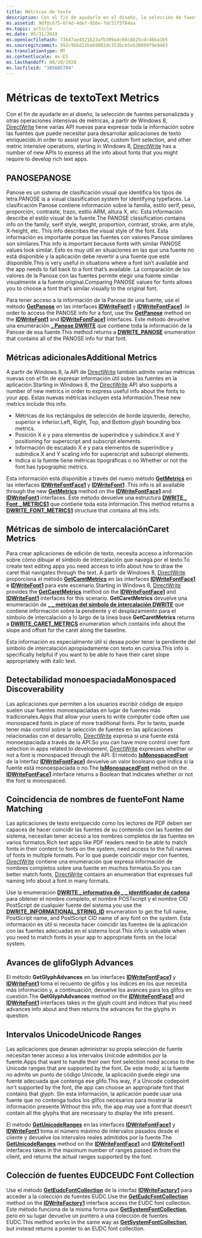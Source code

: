 ```yaml
---
title: Métricas de texto
description: Con el fin de ayudarle en el diseño, la selección de fuentes personalizada y otras operaciones intensivas de métricas, a partir de Windows 8, DirectWrite tiene varias API nuevas para expresar toda la información sobre las fuentes que puede necesitar para desarrollar aplicaciones de texto enriquecido.
ms.assetid: 9df8c675-6f4d-4de7-916e-7dc51f5f04aa
ms.topic: article
ms.date: 05/31/2018
ms.openlocfilehash: 73647ae4521b23afb399a4c66c8b25cdc46ba1b5
ms.sourcegitcommit: 592c9bbd22ba69802dc353bcb5eb30699f9e9403
ms.translationtype: MT
ms.contentlocale: es-ES
ms.lasthandoff: 08/20/2020
ms.locfileid: "105685794"
---
```

# <a name="text-metrics"></a><span data-ttu-id="60f90-103">Métricas de texto</span><span class="sxs-lookup"><span data-stu-id="60f90-103">Text Metrics</span></span>

<span data-ttu-id="60f90-104">Con el fin de ayudarle en el diseño, la selección de fuentes personalizada y otras operaciones intensivas de métricas, a partir de Windows 8, [DirectWrite](direct-write-portal.md) tiene varias API nuevas para expresar toda la información sobre las fuentes que puede necesitar para desarrollar aplicaciones de texto enriquecido.</span><span class="sxs-lookup"><span data-stu-id="60f90-104">In order to assist your layout, custom font selection, and other metric intensive operations, starting in Windows 8, [DirectWrite](direct-write-portal.md) has a number of new APIs to express all the info about fonts that you might require to develop rich text apps.</span></span>

## <a name="panose"></a><span data-ttu-id="60f90-105">PANOSE</span><span class="sxs-lookup"><span data-stu-id="60f90-105">PANOSE</span></span>

<span data-ttu-id="60f90-106">Panose es un sistema de clasificación visual que identifica los tipos de letra.</span><span class="sxs-lookup"><span data-stu-id="60f90-106">PANOSE is a visual classification system for identifying typefaces.</span></span> <span data-ttu-id="60f90-107">La clasificación Panose contiene información sobre la familia, estilo serif, peso, proporción, contraste, trazo, estilo ARM, altura X, etc. Esta información describe el estilo visual de la fuente.</span><span class="sxs-lookup"><span data-stu-id="60f90-107">The PANOSE classification contains info on the family, serif style, weight, proportion, contrast, stroke, arm style, X-height, etc. This info describes the visual style of the font.</span></span> <span data-ttu-id="60f90-108">Esta información es importante porque las fuentes con valores Panose similares son similares.</span><span class="sxs-lookup"><span data-stu-id="60f90-108">This info is important because fonts with similar PANOSE values look similar.</span></span> <span data-ttu-id="60f90-109">Esto es muy útil en situaciones en las que una fuente no está disponible y la aplicación debe revertir a una fuente que esté disponible.</span><span class="sxs-lookup"><span data-stu-id="60f90-109">This is very useful in situations where a font isn’t available and the app needs to fall back to a font that’s available.</span></span> <span data-ttu-id="60f90-110">La comparación de los valores de la Panose con las fuentes permite elegir una fuente similar visualmente a la fuente original.</span><span class="sxs-lookup"><span data-stu-id="60f90-110">Comparing PANOSE values for fonts allows you to choose a font that’s similar visually to the original font.</span></span>

<span data-ttu-id="60f90-111">Para tener acceso a la información de la Panose de una fuente, use el método [**GetPanose**](/windows/win32/api/dwrite_1/nf-dwrite_1-idwritefont1-getpanose) en las interfaces [**IDWriteFont1**](/windows/win32/api/dwrite_1/nn-dwrite_1-idwritefont1) y [**IDWriteFontFace1**](/windows/win32/api/dwrite_1/nn-dwrite_1-idwritefontface1) .</span><span class="sxs-lookup"><span data-stu-id="60f90-111">In order to access the PANOSE info for a font, use the [**GetPanose**](/windows/win32/api/dwrite_1/nf-dwrite_1-idwritefont1-getpanose) method on the [**IDWriteFont1**](/windows/win32/api/dwrite_1/nn-dwrite_1-idwritefont1) and [**IDWriteFontFace1**](/windows/win32/api/dwrite_1/nn-dwrite_1-idwritefontface1) interfaces.</span></span> <span data-ttu-id="60f90-112">Este método devuelve una enumeración [**\_ Panose DWRITE**](/windows/win32/api/Dwrite_1/ns-dwrite_1-dwrite_panose) que contiene toda la información de la Panose de esa fuente.</span><span class="sxs-lookup"><span data-stu-id="60f90-112">This method returns a [**DWRITE\_PANOSE**](/windows/win32/api/Dwrite_1/ns-dwrite_1-dwrite_panose) enumeration that contains all of the PANOSE info for that font.</span></span>

## <a name="additional-metrics"></a><span data-ttu-id="60f90-113">Métricas adicionales</span><span class="sxs-lookup"><span data-stu-id="60f90-113">Additional Metrics</span></span>

<span data-ttu-id="60f90-114">A partir de Windows 8, la API de [DirectWrite](direct-write-portal.md) también admite varias métricas nuevas con el fin de expresar información útil sobre las fuentes en la aplicación.</span><span class="sxs-lookup"><span data-stu-id="60f90-114">Starting in Windows 8, the [DirectWrite](direct-write-portal.md) API also supports a number of new metrics in order to express useful info about the fonts to your app.</span></span> <span data-ttu-id="60f90-115">Estas nuevas métricas incluyen esta información.</span><span class="sxs-lookup"><span data-stu-id="60f90-115">These new metrics include this info.</span></span>

-   <span data-ttu-id="60f90-116">Métricas de los rectángulos de selección de borde izquierdo, derecho, superior e inferior.</span><span class="sxs-lookup"><span data-stu-id="60f90-116">Left, Right, Top, and Bottom glyph bounding box metrics.</span></span>
-   <span data-ttu-id="60f90-117">Posición X e y para elementos de superíndice y subíndice.</span><span class="sxs-lookup"><span data-stu-id="60f90-117">X and Y positioning for superscript and subscript elements.</span></span>
-   <span data-ttu-id="60f90-118">Información de escalado X e y para elementos de superíndice y subíndice.</span><span class="sxs-lookup"><span data-stu-id="60f90-118">X and Y scaling info for superscript and subscript elements.</span></span>
-   <span data-ttu-id="60f90-119">Indica si la fuente tiene métricas tipográficas o no.</span><span class="sxs-lookup"><span data-stu-id="60f90-119">Whether or not the font has typographic metrics.</span></span>

<span data-ttu-id="60f90-120">Esta información está disponible a través del nuevo método [**GetMetrics**](/windows/win32/api/dwrite_1/nf-dwrite_1-idwritefont1-getmetrics) en las interfaces [**IDWriteFontFace1**](/windows/win32/api/dwrite_1/nn-dwrite_1-idwritefontface1) y [**IDWriteFont1**](/windows/win32/api/dwrite_1/nn-dwrite_1-idwritefont1) .</span><span class="sxs-lookup"><span data-stu-id="60f90-120">This info is all available through the new [**GetMetrics**](/windows/win32/api/dwrite_1/nf-dwrite_1-idwritefont1-getmetrics) method on the [**IDWriteFontFace1**](/windows/win32/api/dwrite_1/nn-dwrite_1-idwritefontface1) and [**IDWriteFont1**](/windows/win32/api/dwrite_1/nn-dwrite_1-idwritefont1) interfaces.</span></span> <span data-ttu-id="60f90-121">Este método devuelve una estructura [**DWRITE \_ Font \_ METRICS1**](/windows/win32/api/Dwrite_1/ns-dwrite_1-dwrite_font_metrics1) que contiene toda esta información.</span><span class="sxs-lookup"><span data-stu-id="60f90-121">This method returns a [**DWRITE\_FONT\_METRICS1**](/windows/win32/api/Dwrite_1/ns-dwrite_1-dwrite_font_metrics1) structure that contains all this info.</span></span>

## <a name="caret-metrics"></a><span data-ttu-id="60f90-122">Métricas de símbolo de intercalación</span><span class="sxs-lookup"><span data-stu-id="60f90-122">Caret Metrics</span></span>

<span data-ttu-id="60f90-123">Para crear aplicaciones de edición de texto, necesita acceso a información sobre cómo dibujar el símbolo de intercalación que navega por el texto.</span><span class="sxs-lookup"><span data-stu-id="60f90-123">To create text editing apps you need access to info about how to draw the caret that navigates through the text.</span></span> <span data-ttu-id="60f90-124">A partir de Windows 8, [DirectWrite](direct-write-portal.md) proporciona el método [**GetCaretMetrics**](/windows/win32/api/dwrite_1/nf-dwrite_1-idwritefontface1-getcaretmetrics) en las interfaces [**IDWriteFontFace1**](/windows/win32/api/dwrite_1/nn-dwrite_1-idwritefontface1) e [**IDWriteFont1**](/windows/win32/api/dwrite_1/nn-dwrite_1-idwritefont1) para este escenario.</span><span class="sxs-lookup"><span data-stu-id="60f90-124">Starting in Windows 8, [DirectWrite](direct-write-portal.md) provides the [**GetCaretMetrics**](/windows/win32/api/dwrite_1/nf-dwrite_1-idwritefontface1-getcaretmetrics) method on the [**IDWriteFontFace1**](/windows/win32/api/dwrite_1/nn-dwrite_1-idwritefontface1) and [**IDWriteFont1**](/windows/win32/api/dwrite_1/nn-dwrite_1-idwritefont1) interfaces for this scenario.</span></span> <span data-ttu-id="60f90-125">**GetCaretMetrics** devuelve una enumeración de [**\_ \_ métricas del símbolo de intercalación DWRITE**](/windows/win32/api/Dwrite_1/ns-dwrite_1-dwrite_caret_metrics) que contiene información sobre la pendiente y el desplazamiento para el símbolo de intercalación a lo largo de la línea base.</span><span class="sxs-lookup"><span data-stu-id="60f90-125">**GetCaretMetrics** returns a [**DWRITE\_CARET\_METRICS**](/windows/win32/api/Dwrite_1/ns-dwrite_1-dwrite_caret_metrics) enumeration which contains info about the slope and offset for the caret along the baseline.</span></span>

<span data-ttu-id="60f90-126">Esta información es especialmente útil si desea poder tener la pendiente del símbolo de intercalación apropiadamente con texto en cursiva.</span><span class="sxs-lookup"><span data-stu-id="60f90-126">This info is specifically helpful if you want to be able to have their caret slope appropriately with italic text.</span></span>

## <a name="monospaced-discoverability"></a><span data-ttu-id="60f90-127">Detectabilidad monoespaciada</span><span class="sxs-lookup"><span data-stu-id="60f90-127">Monospaced Discoverability</span></span>

<span data-ttu-id="60f90-128">Las aplicaciones que permiten a los usuarios escribir código de equipo suelen usar fuentes monoespaciadas en lugar de fuentes más tradicionales.</span><span class="sxs-lookup"><span data-stu-id="60f90-128">Apps that allow your users to write computer code often use monospaced fonts in place of more traditional fonts.</span></span> <span data-ttu-id="60f90-129">Por lo tanto, puede tener más control sobre la selección de fuentes en las aplicaciones relacionadas con el desarrollo, [DirectWrite](direct-write-portal.md) expresa si una fuente está monoespaciada a través de la API.</span><span class="sxs-lookup"><span data-stu-id="60f90-129">So you can have more control over font selection in apps related to development, [DirectWrite](direct-write-portal.md) expresses whether or not a font is monospaced through the API.</span></span> <span data-ttu-id="60f90-130">El método [**IsMonospacedFont**](/windows/win32/api/dwrite_1/nf-dwrite_1-idwritefont1-ismonospacedfont) de la interfaz [**IDWriteFontFace1**](/windows/win32/api/dwrite_1/nn-dwrite_1-idwritefontface1) devuelve un valor booleano que indica si la fuente está monoespaciada o no.</span><span class="sxs-lookup"><span data-stu-id="60f90-130">The [**IsMonospacedFont**](/windows/win32/api/dwrite_1/nf-dwrite_1-idwritefont1-ismonospacedfont) method on the [**IDWriteFontFace1**](/windows/win32/api/dwrite_1/nn-dwrite_1-idwritefontface1) interface returns a Boolean that indicates whether or not the font is monospaced.</span></span>

## <a name="font-name-matching"></a><span data-ttu-id="60f90-131">Coincidencia de nombres de fuente</span><span class="sxs-lookup"><span data-stu-id="60f90-131">Font Name Matching</span></span>

<span data-ttu-id="60f90-132">Las aplicaciones de texto enriquecido como los lectores de PDF deben ser capaces de hacer coincidir las fuentes de su contenido con las fuentes del sistema, necesitan tener acceso a los nombres completos de las fuentes en varios formatos.</span><span class="sxs-lookup"><span data-stu-id="60f90-132">Rich text apps like PDF readers need to be able to match fonts in their content to fonts on the system, need access to the full names of fonts in multiple formats.</span></span> <span data-ttu-id="60f90-133">Por lo que puede coincidir mejor con fuentes, [DirectWrite](direct-write-portal.md) contiene una enumeración que expresa información de nombres completos sobre una fuente en muchos formatos.</span><span class="sxs-lookup"><span data-stu-id="60f90-133">So you can better match fonts, [DirectWrite](direct-write-portal.md) contains an enumeration that expresses full naming info about a font in many formats.</span></span>

<span data-ttu-id="60f90-134">Use la enumeración [**DWRITE \_ informativa de \_ \_ identificador de cadena**](/windows/win32/api/dwrite/ne-dwrite-dwrite_informational_string_id) para obtener el nombre completo, el nombre POSTscript y el nombre CID PostScript de cualquier fuente del sistema.</span><span class="sxs-lookup"><span data-stu-id="60f90-134">you use the [**DWRITE\_INFORMATIONAL\_STRING\_ID**](/windows/win32/api/dwrite/ne-dwrite-dwrite_informational_string_id) enumeration to get the full name, PostScript name, and PostScript CID name of any font on the system.</span></span> <span data-ttu-id="60f90-135">Esta información es útil si necesita hacer coincidir las fuentes de la aplicación con las fuentes adecuadas en el sistema local.</span><span class="sxs-lookup"><span data-stu-id="60f90-135">This info is valuable when you need to match fonts in your app to appropriate fonts on the local system.</span></span>

## <a name="glyph-advances"></a><span data-ttu-id="60f90-136">Avances de glifo</span><span class="sxs-lookup"><span data-stu-id="60f90-136">Glyph Advances</span></span>

<span data-ttu-id="60f90-137">El método **GetGlyphAdvances** en las interfaces [**IDWriteFontFace1**](/windows/win32/api/dwrite_1/nn-dwrite_1-idwritefontface1) y [**IDWriteFont1**](/windows/win32/api/dwrite_1/nn-dwrite_1-idwritefont1) toma el recuento de glifos y los índices en los que necesita más información y, a continuación, devuelve los avances para los glifos en cuestión.</span><span class="sxs-lookup"><span data-stu-id="60f90-137">The **GetGlyphAdvances** method on the [**IDWriteFontFace1**](/windows/win32/api/dwrite_1/nn-dwrite_1-idwritefontface1) and [**IDWriteFont1**](/windows/win32/api/dwrite_1/nn-dwrite_1-idwritefont1) interfaces takes in the glyph count and indices that you need advances info about and then returns the advances for the glyphs in question.</span></span>

## <a name="unicode-ranges"></a><span data-ttu-id="60f90-138">Intervalos Unicode</span><span class="sxs-lookup"><span data-stu-id="60f90-138">Unicode Ranges</span></span>

<span data-ttu-id="60f90-139">Las aplicaciones que desean administrar su propia selección de fuente necesitan tener acceso a los intervalos Unicode admitidos por la fuente.</span><span class="sxs-lookup"><span data-stu-id="60f90-139">Apps that want to handle their own font selection need access to the Unicode ranges that are supported by the font.</span></span> <span data-ttu-id="60f90-140">De este modo, si la fuente no admite un punto de código Unicode, la aplicación puede elegir una fuente adecuada que contenga ese glifo.</span><span class="sxs-lookup"><span data-stu-id="60f90-140">This way, if a Unicode codepoint isn’t supported by the font, the app can choose an appropriate font that contains that glyph.</span></span> <span data-ttu-id="60f90-141">Sin esta información, la aplicación puede usar una fuente que no contenga todos los glifos necesarios para mostrar la información presente.</span><span class="sxs-lookup"><span data-stu-id="60f90-141">Without this info, the app may use a font that doesn’t contain all the glyphs that are necessary to display the info present.</span></span>

<span data-ttu-id="60f90-142">El método [**GetUnicodeRanges**](/windows/win32/api/dwrite_1/nf-dwrite_1-idwritefont1-getunicoderanges) en las interfaces [**IDWriteFontFace1**](/windows/win32/api/dwrite_1/nn-dwrite_1-idwritefontface1) y [**IDWriteFont1**](/windows/win32/api/dwrite_1/nn-dwrite_1-idwritefont1) toma el número máximo de intervalos pasados desde el cliente y devuelve los intervalos reales admitidos por la fuente.</span><span class="sxs-lookup"><span data-stu-id="60f90-142">The [**GetUnicodeRanges**](/windows/win32/api/dwrite_1/nf-dwrite_1-idwritefont1-getunicoderanges) method on the [**IDWriteFontFace1**](/windows/win32/api/dwrite_1/nn-dwrite_1-idwritefontface1) and [**IDWriteFont1**](/windows/win32/api/dwrite_1/nn-dwrite_1-idwritefont1) interfaces takes in the maximum number of ranges passed in from the client, and returns the actual ranges supported by the font.</span></span>

## <a name="eudc-font-collection"></a><span data-ttu-id="60f90-143">Colección de fuentes EUDC</span><span class="sxs-lookup"><span data-stu-id="60f90-143">EUDC Font Collection</span></span>

<span data-ttu-id="60f90-144">Use el método [**GetEudcFontCollection**](/windows/win32/api/dwrite_1/nf-dwrite_1-idwritefactory1-geteudcfontcollection) de la interfaz [**IDWriteFactory1**](/windows/win32/api/dwrite_1/nn-dwrite_1-idwritefactory1) para acceder a la colección de fuentes EUDC.</span><span class="sxs-lookup"><span data-stu-id="60f90-144">Use the [**GetEudcFontCollection**](/windows/win32/api/dwrite_1/nf-dwrite_1-idwritefactory1-geteudcfontcollection) method on the [**IDWriteFactory1**](/windows/win32/api/dwrite_1/nn-dwrite_1-idwritefactory1) interface access the EUDC font collection.</span></span> <span data-ttu-id="60f90-145">Este método funciona de la misma forma que [**GetSystemFontCollection**](/windows/win32/api/dwrite/nf-dwrite-idwritefactory-getsystemfontcollection), pero en su lugar devuelve un puntero a una colección de fuentes EUDC.</span><span class="sxs-lookup"><span data-stu-id="60f90-145">This method works in the same way as [**GetSystemFontCollection**](/windows/win32/api/dwrite/nf-dwrite-idwritefactory-getsystemfontcollection), but instead returns a pointer to an EUDC font collection.</span></span>

 

 